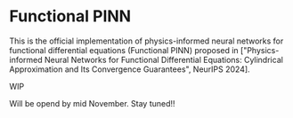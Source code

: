 # Functional PINN
This is the official implementation of physics-informed neural networks for functional differential equations (Functional PINN) proposed in ["Physics-informed Neural Networks for Functional Differential Equations: Cylindrical Approximation and Its Convergence Guarantees", NeurIPS 2024].

WIP

Will be opend by mid November. Stay tuned!!
